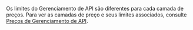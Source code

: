 Os limites do Gerenciamento de API são diferentes para cada camada de preços. Para ver as camadas de preço e seus limites associados, consulte [Preços de Gerenciamento de API](http://azure.microsoft.com/pricing/details/api-management/).

<!---HONumber=July15_HO4-->